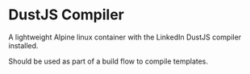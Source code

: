 # DustJS Compiler

A lightweight Alpine linux container with the LinkedIn DustJS compiler installed.

Should be used as part of a build flow to compile templates.
